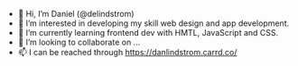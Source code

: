 - 👋 Hi, I’m Daniel (@delindstrom)
- 👀 I’m interested in developing my skill web design and app development.
- 🌱 I’m currently learning frontend dev with HMTL, JavaScript and CSS.
- 💞️ I’m looking to collaborate on ...
- 📫 I can be reached through https://danlindstrom.carrd.co/

<!---
delindstrom/delindstrom is a ✨ special ✨ repository because its `README.md` (this file) appears on your GitHub profile.
You can click the Preview link to take a look at your changes.
--->
